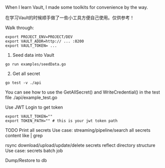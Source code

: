 When I learn Vault, I made some toolkits for convenience by the way.

在学习Vault的时候顺手做了一些小工具方便自己使用。仅供参考！


Walk through:
```
export PROJECT_ENV=PROJECT/DEV
export VAULT_ADDR=http:// ... :8200
export VAULT_TOKEN= ...
```
1. Seed data into Vault

```
go run examples/seedData.go
```

2. Get all secret

```
go test -v ./api
```

You can see how to use the GetAllSecret() and WriteCredential() in the test file ./api/example_test.go

Use JWT Login to get token
```
export VAULT_TOKEN=""
export TOKEN_PATH="" # this is your jwt token path
```


TODO
Print all secrets
Use case: streaming/pipeline/search all secrets content like | grep

rsync download/upload/update/delete secrets reflect directory structure
Use case: secrets batch job

Dump/Restore to db
